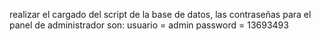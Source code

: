 realizar el cargado del script de la base de datos, las contraseñas para el panel de administrador son:
usuario = admin
password = 13693493